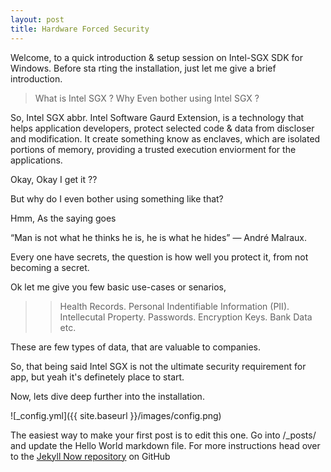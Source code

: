 ```yaml
---
layout: post
title: Hardware Forced Security
---
```

 
Welcome, to a quick introduction & setup session on Intel-SGX SDK for Windows. Before sta
rting the installation, just let me give a brief introduction.

> What is Intel SGX ?
> Why Even bother using Intel SGX ?

So, Intel SGX abbr. Intel Software Gaurd Extension, is a technology that helps application developers, protect selected code & data from discloser and modification. It create something know as enclaves, which are isolated portions of memory, providing a trusted execution enviorment for the applications.

Okay, Okay I get it ?? 

But why do I even bother using something like that?

Hmm, As the saying goes 

“Man is not what he thinks he is, he is what he hides” ― André Malraux.

Every one have secrets, the question is how well you protect it, from not becoming a secret. 

Ok let me give you few basic use-cases or senarios,

>> Health Records.
>> Personal Indentifiable Information (PII).
>> Intellecutal Property.
>> Passwords.
>> Encryption Keys.
>> Bank Data etc.

These are few types of data, that are valuable to companies.   

So, that being said Intel SGX is not the ultimate security requirement for app, but yeah it's definetely place to start.


Now, lets dive deep further into the installation.


![_config.yml]({{ site.baseurl }}/images/config.png)

The easiest way to make your first post is to edit this one. Go into /_posts/ and update the Hello World markdown file. For more instructions head over to the [Jekyll Now repository](https://github.com/barryclark/jekyll-now) on GitHub